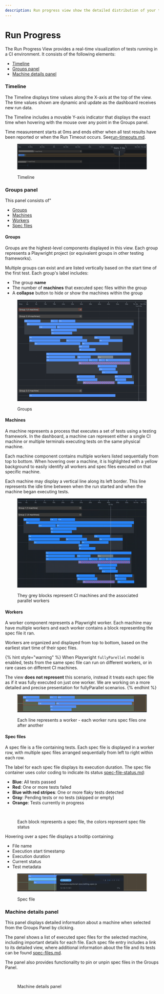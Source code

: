 ```yaml
---
description: Run progress view show the detailed distribution of your test on CI machines
---
```


# Run Progress

The Run Progress View provides a real-time visualization of tests running in a CI environment. It consists of the following elements:

* [Timeline](run-progress.md#timeline)
* [Groups panel](run-progress.md#groups-panel)
* [Machine details panel](run-progress.md#machine-details-panel)

### **Timeline**

The Timeline displays time values along the X-axis at the top of the view. The time values shown are dynamic and update as the dashboard receives new run data.

The Timeline includes a movable Y-axis indicator that displays the exact time when hovering with the mouse over any point in the Groups panel.

Time measurement starts at 0ms and ends either when all test results have been reported or when the Run Timeout occurs. See[run-timeouts.md](run-timeouts.md "mention").

<figure><img src="../../.gitbook/assets/image (16).png" alt=""><figcaption><p>Timeline</p></figcaption></figure>

### **Groups panel**

This panel consists of"

* [Groups](run-progress.md#groups)
* [Machines](run-progress.md#machines)
* [Workers](run-progress.md#workers)
* [Spec files](run-progress.md#spec-files)

#### **Groups**

Groups are the highest-level components displayed in this view. Each group represents a Playwright project (or equivalent groups in other testing frameworks).

Multiple groups can exist and are listed vertically based on the start time of the first test. Each group's label includes:

* The group **name**
* The number of **machines** that executed spec files within the group
* A **collapse** button to hide or show the machines within the group

<figure><img src="../../.gitbook/assets/image (17).png" alt=""><figcaption><p>Groups</p></figcaption></figure>

#### **Machines**

A machine represents a process that executes a set of tests using a testing framework. In the dashboard, a machine can represent either a single CI machine or multiple terminals executing tests on the same physical machine.

Each machine component contains multiple workers listed sequentially from top to bottom. When hovering over a machine, it is highlighted with a yellow background to easily identify all workers and spec files executed on that specific machine.

Each machine may display a vertical line along its left border. This line represents the idle time between when the run started and when the machine began executing tests.

<figure><img src="../../.gitbook/assets/Screen Recording 2025-02-13 at 12.33.09.gif" alt=""><figcaption><p>They grey blocks represent CI machines and the associated parallel workers</p></figcaption></figure>

#### **Workers**

A worker component represents a Playwright worker. Each machine may have multiple workers and each worker contains a block representing the spec file it ran.

Workers are organized and displayed from top to bottom, based on the earliest start time of their spec files.

{% hint style="warning" %}
When Playwright `fullyParellel`  model is enabled, tests from the same spec file can run on different workers, or in rare cases on different CI machines.&#x20;

The view **does not represent** this scenario, instead it treats each spec file as if it was fully executed on just one worker. We are working on a more detailed and precise presentation for fullyParallel scenarios.
{% endhint %}

<figure><img src="../../.gitbook/assets/image (18).png" alt=""><figcaption><p>Each line represents a worker - each worker runs spec files one after another</p></figcaption></figure>

#### **Spec files**

A spec file is a file containing tests. Each spec file is displayed in a worker row, with multiple spec files arranged sequentially from left to right within each row.

The label for each spec file displays its execution duration. The spec file container uses color coding to indicate its status [spec-file-status.md](../tests/spec-file-status.md "mention"):

* **Blue**: All tests passed
* **Red**: One or more tests failed
* **Blue with red stripes**: One or more flaky tests detected
* **Gray**: Pending tests or no tests (skipped or empty)
* **Orange**: Tests currently in progress

<figure><img src="../../.gitbook/assets/Screen Recording 2025-02-13 at 13.01.24.gif" alt=""><figcaption><p>Each block represents a spec file, the colors represent spec file status</p></figcaption></figure>

Hovering over a spec file displays a tooltip containing:

* File name
* Execution start timestamp
* Execution duration
* Current status
* Test metadata

<figure><img src="../../.gitbook/assets/image (19).png" alt=""><figcaption><p>Spec file</p></figcaption></figure>

### **Machine details panel**

This panel displays detailed information about a machine when selected from the Groups Panel by clicking.

The panel shows a list of executed spec files for the selected machine, including important details for each file. Each spec file entry includes a link to its detailed view, where additional information about the file and its tests can be found [spec-files.md](../../resources/api/api-resources/spec-files.md "mention").

The panel also provides functionality to pin or unpin spec files in the Groups Panel.

<figure><img src="../../.gitbook/assets/Screen Recording 2025-02-13 at 13.09.30 (1) (1).gif" alt=""><figcaption><p>Machine details panel</p></figcaption></figure>
